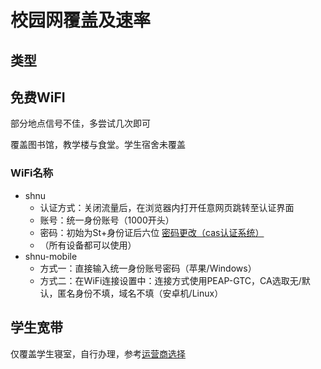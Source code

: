 # 校园网覆盖及速率

## 类型

## 免费WiFI
部分地点信号不佳，多尝试几次即可

覆盖图书馆，教学楼与食堂。学生宿舍未覆盖

### WiFi名称
- shnu
    - 认证方式：关闭流量后，在浏览器内打开任意网页跳转至认证界面
    - 账号：统一身份账号（1000开头）
    - 密码：初始为St+身份证后六位 [密码更改（cas认证系统）](https://cas.shnu.edu.cn/cas/login)
    - （所有设备都可以使用）
- shnu-mobile
    - 方式一：直接输入统一身份账号密码（苹果/Windows）
    - 方式二：在WiFi连接设置中：连接方式使用PEAP-GTC，CA选取无/默认，匿名身份不填，域名不填（安卓机/Linux）

## 学生宽带

仅覆盖学生寝室，自行办理，参考[运营商选择](/2%20-%20初来乍到/运营商选择.md)